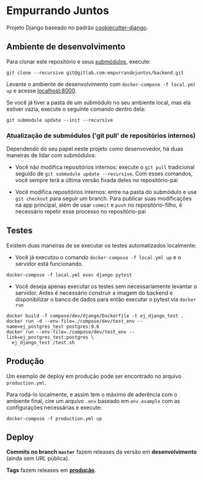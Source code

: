 # Empurrando Juntos

Projeto Django baseado no padrão [cookiecutter-django](http://cookiecutter-django.readthedocs.io/en/latest).

## Ambiente de desenvolvimento

Para clonar este repositório e seus [submódulos](https://git-scm.com/book/en/v2/Git-Tools-Submodules), execute:

`git clone --recursive git@gitlab.com:empurrandojuntos/backend.git`

Levante o ambiente de desenvolvimento com `docker-compose -f local.yml up` e acesse [localhost:8000](http://localhost:8000).

Se você já tiver a pasta de um submódulo no seu ambiente local, mas ela estiver vazia, execute o seguinte comando dentro dela:

`git submodule update --init --recursive`

### Atualização de submódulos ('git pull' de repositórios internos)

Dependendo do seu papel neste projeto como desenvovedor, há duas maneiras de lidar com submódulos:

- Você não modifica repositórios internos: execute o `git pull` tradicional seguido de `git submodule update --recursive`. Com esses comandos, você sempre terá a última versão fixada deles no repositório-pai

- Você modifica repositórios internos: entre na pasta do submódulo e use `git checkout` para seguir um branch. Para publicar suas modificações na app principal, além de usar `commit` e `push` no repositório-filho, é necessário repetir esse processo no repositório-pai

## Testes

Existem duas maneiras de se executar os testes automatizados localmente:

- Você já executou o comando `docker-compose -f local.yml up` e o servidor está funcionando.

```
docker-compose -f local.yml exec django pytest
```

- Você deseja apenas executar os testes sem necessariamente levantar o servidor. Antes é necessário construir a imagem do backend e disponibilizar o banco de dados para então executar o pytest via `docker run`

```
docker build -f compose/dev/django/Dockerfile -t ej_django_test .
docker run -d --env-file=./compose/dev/test_env --name=ej_postgres_test postgres:9.6
docker run --env-file=./compose/dev/test_env --link=ej_postgres_test:postgres \
  ej_django_test /test.sh
```

## Produção

Um exemplo de deploy em produção pode ser encontrado no arquivo `production.yml`.

Para rodá-lo localmente, e assim tem o máximo de aderência com o ambiente final, cire um arquivo `.env` baseado em `env.example` com as configurações necessárias e execute:

```
docker-compose -f production.yml up
```

## Deploy

**Commits no branch `master`** fazem releases da versão em **desenvolvimento** (ainda sem URL pública).

**Tags** fazem releases em [**produção**](https://ej.brasilqueopovoquer.org.br/).
